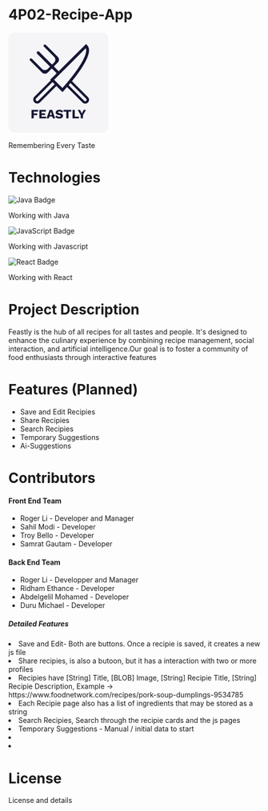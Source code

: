 # 4P02-Recipe-App 
<!--<img width="333" alt="image" src="https://github.com/user-attachments/assets/4cebc6b0-63f0-494c-997f-21311c0b2a0f" />-->

<!DOCTYPE html>
<html lang="en">
<head>
    <meta charset="UTF-8">
    <meta name="viewport" content="width=device-width, initial-scale=1.0">
    <img src="Logo.png" alt="Project Logo" width="200">
    <p>Remembering Every Taste</p>
</head>
<body>
    <h1>Technologies</h1>
    <img src="https://img.shields.io/badge/Java-007396?style=for-the-badge&logo=java&logoColor=white" alt="Java Badge"></img>
    <p>Working with Java</p>
    <img src="https://img.shields.io/badge/JavaScript-F7DF1E?style=for-the-badge&logo=javascript&logoColor=black" alt="JavaScript Badge"></img>
    <p>Working with Javascript</p>
    <img src="https://img.shields.io/badge/React-61DAFB?style=for-the-badge&logo=react&logoColor=black" alt="React Badge"></img>
    <p>Working with React</p>
    <h1>Project Description</h1>
    <p>Feastly is the hub of all recipes for all tastes and people. It's designed to enhance
the culinary experience by combining recipe management, social interaction, and artificial
intelligence.Our goal is to foster a community of food enthusiasts through interactive features</p>

<h1>Features (Planned)</h1>
<ul>
    <li>Save and Edit Recipies</li>
    <li>Share Recipies</li>
    <li>Search Recipies</li>
    <li>Temporary Suggestions</li>
    <li>Ai-Suggestions</li>
</ul>

<h1>Contributors</h1>
<h4>Front End Team</h4>
<ul>
    <li>Roger Li - Developer and Manager</li>
    <li>Sahil Modi - Developer</li>
    <li>Troy Bello - Developer</li>
    <li>Samrat Gautam - Developer</li>
</ul>
<h4>Back End Team</h4>
<ul>
    <li>Roger Li - Developper and Manager</li>
    <li>Ridham Ethance - Developer</li>
     <li>Abdelgelil Mohamed - Developer</li>
    <li>Duru Michael - Developer</li>
</ul>

<h5>Detailed Features</h5>
    <li>Save and Edit- Both are buttons. Once a recipie is saved, it creates a new js file</li>
    <li>Share recipies, is also a butoon, but it has a interaction with two or more profiles</li>
    <li>Recipies have [String] Title, [BLOB] Image, [String] Recipie Title, [String] Recipie Description, Example -> https://www.foodnetwork.com/recipes/pork-soup-dumplings-9534785</li>
    <li>Each Recipie page also has a list of ingredients that may be stored as a string</li>
    <li>Search Recipies, Search through the recipie cards and the js pages</li>
    <li>Temporary Suggestions - Manual / initial data to start</li>
    <li></li>
    <li></li>
<h1>License</h1>
<p>License and details</p>
</body>
</html>

